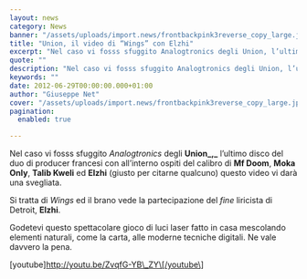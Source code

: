 ```yaml
---
layout: news
category: News
banner: "/assets/uploads/import.news/frontbackpink3reverse_copy_large.jpg"
title: "Union, il video di “Wings” con Elzhi"
excerpt: "Nel caso vi fosss sfuggito Analogtronics degli Union, l’ultimo disco del duo di producer francesi con all’interno ospiti del calibro di Mf Doom, Moka Only, Talib Kweli ed Elzhi (giusto per citarne qualcuno) questo video vi darà una svegliata. Si tratta di Wings ed il brano vede la partecipazione del fine liricista di Detroit, Elzhi. Godetevi [&hellip"
quote: ""
description: "Nel caso vi fosss sfuggito Analogtronics degli Union, l’ultimo disco del duo di producer francesi con all’interno ospiti del calibro di Mf Doom, Moka Only, Talib Kweli ed Elzhi (giusto per citarne qualcuno) questo video vi darà una svegliata. Si tratta di Wings ed il brano vede la partecipazione del fine liricista di Detroit, Elzhi. Godetevi [&hellip"
keywords: ""
date: 2012-06-29T00:00:00.000+01:00
author: "Giuseppe Net"
cover: "/assets/uploads/import.news/frontbackpink3reverse_copy_large.jpg"
pagination:
  enabled: true

---
```


Nel caso vi fosss sfuggito _Analogtronics_ degli **Union_,_** l’ultimo disco del duo di producer francesi con all’interno ospiti del calibro di **Mf Doom**, **Moka Only**, **Talib Kweli** ed **Elzhi** (giusto per citarne qualcuno) questo video vi darà una svegliata.

Si tratta di _Wings_ ed il brano vede la partecipazione del _fine_ liricista di Detroit, **Elzhi**.

Godetevi questo spettacolare gioco di luci laser fatto in casa mescolando elementi naturali, come la carta, alle moderne tecniche digitali. Ne vale davvero la pena.

\[youtube\]http://youtu.be/ZvqfG-YB\_ZY\[/youtube\]